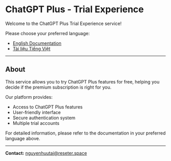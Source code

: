 # ChatGPT Plus - Trial Experience

Welcome to the ChatGPT Plus Trial Experience service!

Please choose your preferred language:

- [English Documentation](docs/README_EN.md)
- [Tài liệu Tiếng Việt](docs/README_VI.md)

---

## About

This service allows you to try ChatGPT Plus features for free, helping you decide if the premium subscription is right for you.

Our platform provides:
- Access to ChatGPT Plus features
- User-friendly interface
- Secure authentication system
- Multiple trial accounts

For detailed information, please refer to the documentation in your preferred language above.

---

**Contact:** nguyenhuutai@reseter.space 